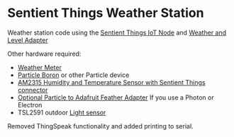 # Sentient Things Weather Station
Weather station code using the [Sentient Things IoT Node](https://sentientthings.com/collections/frontpage/products/iot-node) and [Weather and Level Adapter](https://sentientthings.com/collections/frontpage/products/weather-station-and-level-adapter)



Other hardware required:
- [Weather Meter](https://www.sparkfun.com/products/8942)
- [Particle Boron](https://store.particle.io/products/boron-lte) or other Particle device
- [AM2315 Humidity and Temperature Sensor with Sentient Things connector](https://sentientthings.com/products/am2315-temperature-and-humidity-sensor)
- [Optional Particle to Adafruit Feather Adapter](https://sentientthings.com/products/particle-to-adafruit-feather-adapter) If you use a Photon or Electron
- TSL2591 outdoor [Light sensor](https://sentientthings.com/products/outdoor-light-sensor)

Removed ThingSpeak functionality and added printing to serial.
```
